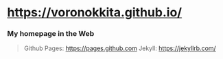 # https://voronokkita.github.io/

### My homepage in the Web
> Github Pages: https://pages.github.com
> Jekyll: https://jekyllrb.com/
